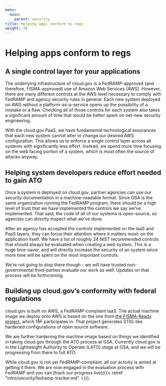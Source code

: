 ```yaml
---
menu:
  main:
    parent: security
title: Helping apps conform to regs
weight: 20
---
```


# Helping apps conform to regs
## A single control layer for your applications

The underlying infrastructure of cloud.gov is a FedRAMP-approved (and therefore, FISMA-approved) use of Amazon Web Services (AWS). However, there are many different controls at the AWS level necessary to comply with FedRAMP and agency security rules in general. Each new system deployed on AWS without a platform-as-a-service opens up the possibility of a mistake or a flaw. Checking all of those controls for each system also takes a significant amount of time that would be better spent on net-new security engineering.

With the cloud.gov PaaS, we have fundamental technological assurances that each new system cannot alter or change our desired AWS configuration. This allows us to enforce a single control layer across all systems with significantly less effort. Instead, we spend more time focusing on the web facing  portion of a system, which is most often the source of attacks anyway.

## Helping system developers reduce effort needed to gain ATO

Once a system is deployed on cloud.gov, partner agencies can use our security documentation in a machine-readable format. Since GSA is the same organization running the FedRAMP program, there should be a high level of trust that we have implemented the controls we say we’ve implemented. That said, the code of all of our systems is open-source, so agencies can directly inspect what we’ve done.

After an agency has accepted the controls implemented on the IaaS and PaaS layers, they can focus their attention where it matters most: on the application itself. We have a list of roughly 24 NIST recommended controls that should always be evaluated when creating a web system. This is a huge time-saver, and will directly increase the security of an system since more time will be spent on the most important controls.

We’re not going to stop there though - we will have trusted non-governmental third-parties evaluate our work as well. Updates on that process will be forthcoming.

## Building up cloud.gov’s conformity with federal regulations

cloud.gov is built on AWS, a FedRAMP-compliant IaaS. The actual machine image we deploy onto AWS is based on the one from [the FISMA-Ready project](https://github.com/fisma-ready), which 18F participates in. That project generates STIG-like hardened configurations of open source software.

We are further hardening the machine image based on things we identified in taking cloud.gov through the ATO process at GSA. Currently cloud.gov is in the Lightweight Authority to Operate (LATO) stage at GSA, and we will be progressing from there to full ATO.

While cloud.gov is not yet FedRAMP-compliant, all our activity is aimed at getting it there. We are now engaged in the evaluation process with FedRAMP and you can [track our progress live]({{< relref "intro/security/fedramp-tracker.md" >}}).
